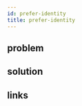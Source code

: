 ```yaml
---
id: prefer-identity
title: prefer-identity
---
```


## problem

<!-- TODO -->

## solution

<!-- TODO -->

## links

<!-- TODO -->